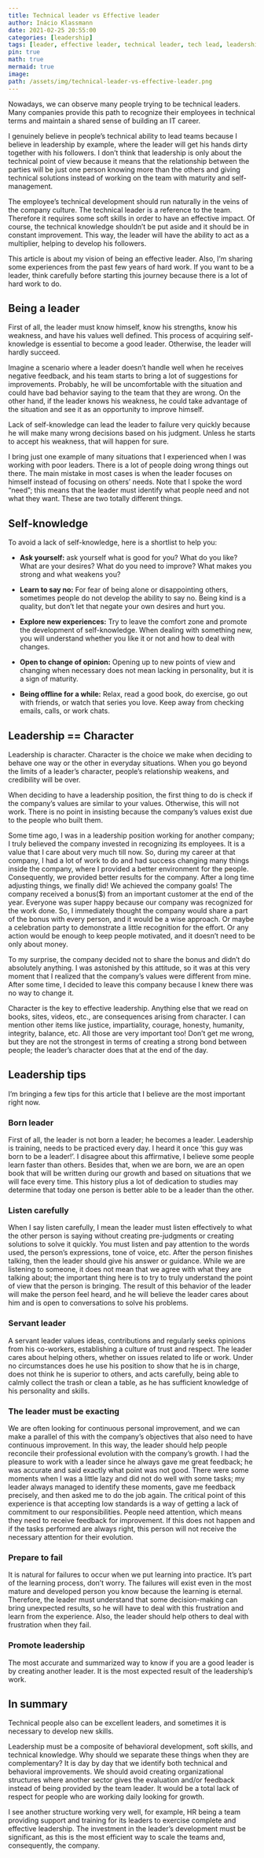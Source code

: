 ```yaml
---
title: Technical leader vs Effective leader
author: Inácio Klassmann
date: 2021-02-25 20:55:00
categories: [leadership]
tags: [leader, effective leader, technical leader, tech lead, leadership, skills]
pin: true
math: true
mermaid: true
image:
path: /assets/img/technical-leader-vs-effective-leader.png
---
```


Nowadays, we can observe many people trying to be technical leaders. Many companies provide this path to recognize their employees in technical terms and maintain a shared sense of building an IT career.

I genuinely believe in people’s technical ability to lead teams because I believe in leadership by example, where the leader will get his hands dirty together with his followers. I don’t think that leadership is only about the technical point of view because it means that the relationship between the parties will be just one person knowing more than the others and giving technical solutions instead of working on the team with maturity and self-management.

The employee’s technical development should run naturally in the veins of the company culture. The technical leader is a reference to the team. Therefore it requires some soft skills in order to have an effective impact. Of course, the technical knowledge shouldn’t be put aside and it should be in constant improvement. This way, the leader will have the ability to act as a multiplier, helping to develop his followers.

This article is about my vision of being an effective leader. Also, I’m sharing some experiences from the past few years of hard work. If you want to be a leader, think carefully before starting this journey because there is a lot of hard work to do.

## Being a leader

First of all, the leader must know himself, know his strengths, know his weakness, and have his values well defined. This process of acquiring self-knowledge is essential to become a good leader. Otherwise, the leader will hardly succeed.

Imagine a scenario where a leader doesn’t handle well when he receives negative feedback, and his team starts to bring a lot of suggestions for improvements. Probably, he will be uncomfortable with the situation and could have bad behavior saying to the team that they are wrong. On the other hand, if the leader knows his weakness, he could take advantage of the situation and see it as an opportunity to improve himself.

Lack of self-knowledge can lead the leader to failure very quickly because he will make many wrong decisions based on his judgment. Unless he starts to accept his weakness, that will happen for sure.

I bring just one example of many situations that I experienced when I was working with poor leaders. There is a lot of people doing wrong things out there. The main mistake in most cases is when the leader focuses on himself instead of focusing on others’ needs. Note that I spoke the word “need”; this means that the leader must identify what people need and not what they want. These are two totally different things.

## Self-knowledge

To avoid a lack of self-knowledge, here is a shortlist to help you:

- **Ask yourself:** ask yourself what is good for you? What do you like? What are your desires? What do you need to improve? What makes you strong and what weakens you?

- **Learn to say no:** For fear of being alone or disappointing others, sometimes people do not develop the ability to say no. Being kind is a quality, but don’t let that negate your own desires and hurt you.

- **Explore new experiences:** Try to leave the comfort zone and promote the development of self-knowledge. When dealing with something new, you will understand whether you like it or not and how to deal with changes.

- **Open to change of opinion:** Opening up to new points of view and changing when necessary does not mean lacking in personality, but it is a sign of maturity.

- **Being offline for a while:** Relax, read a good book, do exercise, go out with friends, or watch that series you love. Keep away from checking emails, calls, or work chats.

## Leadership == Character

Leadership is character. Character is the choice we make when deciding to behave one way or the other in everyday situations. When you go beyond the limits of a leader’s character, people’s relationship weakens, and credibility will be over.

When deciding to have a leadership position, the first thing to do is check if the company’s values are similar to your values. Otherwise, this will not work. There is no point in insisting because the company’s values exist due to the people who built them.

Some time ago, I was in a leadership position working for another company; I truly believed the company invested in recognizing its employees. It is a value that I care about very much till now. So, during my career at that company, I had a lot of work to do and had success changing many things inside the company, where I provided a better environment for the people. Consequently, we provided better results for the company. After a long time adjusting things, we finally did! We achieved the company goals! The company received a bonus($) from an important customer at the end of the year. Everyone was super happy because our company was recognized for the work done. So, I immediately thought the company would share a part of the bonus with every person, and it would be a wise approach. Or maybe a celebration party to demonstrate a little recognition for the effort. Or any action would be enough to keep people motivated, and it doesn’t need to be only about money.

To my surprise, the company decided not to share the bonus and didn’t do absolutely anything. I was astonished by this attitude, so it was at this very moment that I realized that the company’s values were different from mine. After some time, I decided to leave this company because I knew there was no way to change it.

Character is the key to effective leadership. Anything else that we read on books, sites, videos, etc., are consequences arising from character. I can mention other items like justice, impartiality, courage, honesty, humanity, integrity, balance, etc. All those are very important too! Don’t get me wrong, but they are not the strongest in terms of creating a strong bond between people; the leader’s character does that at the end of the day.

## Leadership tips

I’m bringing a few tips for this article that I believe are the most important right now.

### Born leader

First of all, the leader is not born a leader; he becomes a leader. Leadership is training, needs to be practiced every day. I heard it once ‘this guy was born to be a leader!’. I disagree about this affirmative, I believe some people learn faster than others. Besides that, when we are born, we are an open book that will be written during our growth and based on situations that we will face every time. This history plus a lot of dedication to studies may determine that today one person is better able to be a leader than the other.

### Listen carefully

When I say listen carefully, I mean the leader must listen effectively to what the other person is saying without creating pre-judgments or creating solutions to solve it quickly. You must listen and pay attention to the words used, the person’s expressions, tone of voice, etc. After the person finishes talking, then the leader should give his answer or guidance. While we are listening to someone, it does not mean that we agree with what they are talking about; the important thing here is to try to truly understand the point of view that the person is bringing. The result of this behavior of the leader will make the person feel heard, and he will believe the leader cares about him and is open to conversations to solve his problems.

### Servant leader

A servant leader values ideas, contributions and regularly seeks opinions from his co-workers, establishing a culture of trust and respect. The leader cares about helping others, whether on issues related to life or work. Under no circumstances does he use his position to show that he is in charge, does not think he is superior to others, and acts carefully, being able to calmly collect the trash or clean a table, as he has sufficient knowledge of his personality and skills.

### The leader must be exacting

We are often looking for continuous personal improvement, and we can make a parallel of this with the company’s objectives that also need to have continuous improvement. In this way, the leader should help people reconcile their professional evolution with the company’s growth. I had the pleasure to work with a leader since he always gave me great feedback; he was accurate and said exactly what point was not good. There were some moments when I was a little lazy and did not do well with some tasks; my leader always managed to identify these moments, gave me feedback precisely, and then asked me to do the job again. The critical point of this experience is that accepting low standards is a way of getting a lack of commitment to our responsibilities. People need attention, which means they need to receive feedback for improvement. If this does not happen and if the tasks performed are always right, this person will not receive the necessary attention for their evolution.

### Prepare to fail

It is natural for failures to occur when we put learning into practice. It’s part of the learning process, don’t worry. The failures will exist even in the most mature and developed person you know because the learning is eternal. Therefore, the leader must understand that some decision-making can bring unexpected results, so he will have to deal with this frustration and learn from the experience. Also, the leader should help others to deal with frustration when they fail.

### Promote leadership

The most accurate and summarized way to know if you are a good leader is by creating another leader. It is the most expected result of the leadership’s work.

## In summary

Technical people also can be excellent leaders, and sometimes it is necessary to develop new skills.

Leadership must be a composite of behavioral development, soft skills, and technical knowledge. Why should we separate these things when they are complementary? It is day by day that we identify both technical and behavioral improvements. We should avoid creating organizational structures where another sector gives the evaluation and/or feedback instead of being provided by the team leader. It would be a total lack of respect for people who are working daily looking for growth.

I see another structure working very well, for example, HR being a team providing support and training for its leaders to exercise complete and effective leadership. The investment in the leader’s development must be significant, as this is the most efficient way to scale the teams and, consequently, the company.

